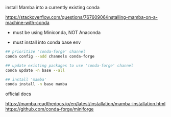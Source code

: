 install Mamba into a currently existing conda

https://stackoverflow.com/questions/76760906/installing-mamba-on-a-machine-with-conda

- must be using Miniconda, NOT Anaconda

- must install into conda base env

```bash
## prioritize 'conda-forge' channel
conda config --add channels conda-forge

## update existing packages to use 'conda-forge' channel
conda update -n base --all

## install 'mamba'
conda install -n base mamba

```


official docs

https://mamba.readthedocs.io/en/latest/installation/mamba-installation.html
https://github.com/conda-forge/miniforge
